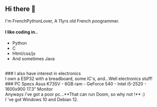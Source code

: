 ## Hi there 👋
I'm FrenchPythonLover, A 11yrs old French *poo*grammer.
#### I like coding in..
- Python
- C
- Html/css/js
- And sometimes Java<br>
<br>
### I also have interest in electronics<br>
I own a ESP32 with a breadboard, some IC's, and...Well electronics stuff!<br>
### PC Specs
Asus K73SV
- 6GB ram
- GeForce 540
- Intel i5-2520
- 1600x900 17.3" Monitor<br>
Anyways i've got a poor pc...**That can run Doom, so why not !** :)<br>
I 've got Windows 10 and Debian 12.

